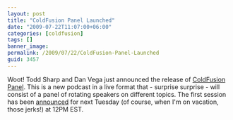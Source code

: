 ```yaml
---
layout: post
title: "ColdFusion Panel Launched"
date: "2009-07-22T11:07:00+06:00"
categories: [coldfusion]
tags: []
banner_image: 
permalink: /2009/07/22/ColdFusion-Panel-Launched
guid: 3457
---
```


Woot! Todd Sharp and Dan Vega just announced the release of <a href="http://www.cfpanel.com">ColdFusion Panel</a>. This is a new podcast in a live format that - surprise surprise - will consist of a panel of rotating speakers on different topics. The first session has been <a href="http://cfpanel.com/index.cfm/2009/7/22/Episode-1--ColdFusion-9-and-ColdFusion-Builder">announced</a> for next Tuesday (of course, when I'm on vacation, those jerks!) at 12PM EST.
